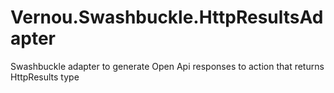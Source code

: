 # Vernou.Swashbuckle.HttpResultsAdapter
Swashbuckle adapter to generate Open Api responses to action that returns HttpResults type
